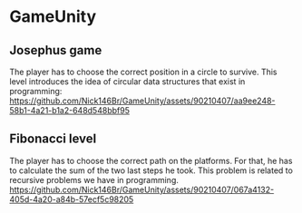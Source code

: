# GameUnity

## Josephus game
The player has to choose the correct position in a circle to survive. This level introduces the idea of circular data structures that exist in programming: 
https://github.com/Nick146Br/GameUnity/assets/90210407/aa9ee248-58b1-4a21-b1a2-648d548bbf95

## Fibonacci level
The player has to choose the correct path on the platforms. For that, he has to calculate the sum of the two last steps he took. This problem is related to recursive problems we have in programming.
https://github.com/Nick146Br/GameUnity/assets/90210407/067a4132-405d-4a20-a84b-57ecf5c98205
